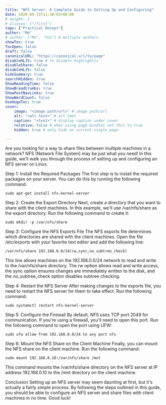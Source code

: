 ```yaml
---
title: "NFS Server: A Complete Guide to Setting Up and Configuring"
date: 2020-09-15T11:30:03+00:00
# weight: 1
# aliases: ["/first"]
tags: ["Practical Devops"]
author: "Me"
# author: ["Me", "You"] # multiple authors
showToc: true
TocOpen: false
draft: false
canonicalURL: "https://canonical.url/to/page"
disableHLJS: true # to disable highlightjs
disableShare: false
disableHLJS: false
hideSummary: true
searchHidden: true
ShowReadingTime: false
ShowBreadCrumbs: true
ShowPostNavLinks: true
ShowWordCount: false
UseHugoToc: true
cover:
    image: "<image path/url>" # image path/url
    alt: "<alt text>" # alt text
    caption: "<text>" # display caption under cover
    relative: false # when using page bundles set this to true
    hidden: true # only hide on current single page

---
```

    
    
    
Are you looking for a way to share files between multiple machines in a network? NFS (Network File System) may be just what you need! In this guide, we'll walk you through the process of setting up and configuring an NFS server on Linux.

Step 1: Install the Required Packages
The first step is to install the required packages on your server. You can do this by running the following command:
    
    sudo apt-get install nfs-kernel-server
    
    
Step 2: Create the Export Directory
Next, create a directory that you want to share with the client machines. In this example, we'll use /var/nfs/share as the export directory. Run the following command to create it:



    sudo mkdir -p /var/nfs/share
Step 3: Configure the NFS Exports File
The NFS exports file determines which directories are shared with the client machines. Open the file /etc/exports with your favorite text editor and add the following line:



    /var/nfs/share 192.168.0.0/24(rw,sync,no_subtree_check)
This line allows machines on the 192.168.0.0/24 network to read and write to the /var/nfs/share directory. The rw option allows read and write access, the sync option ensures changes are immediately written to the disk, and the no_subtree_check option disables subtree checking.

Step 4: Restart the NFS Server
After making changes to the exports file, you need to restart the NFS server for them to take effect. Run the following command:


    sudo systemctl restart nfs-kernel-server
Step 5: Configure the Firewall
By default, NFS uses TCP port 2049 for communication. If you're using a firewall, you'll need to open this port. Run the following command to open the port using UFW:


    sudo ufw allow from 192.168.0.0/24 to any port nfs
Step 6: Mount the NFS Share on the Client Machine
Finally, you can mount the NFS share on the client machine. Run the following command:


    sudo mount 192.168.0.10:/var/nfs/share /mnt
This command mounts the /var/nfs/share directory on the NFS server at IP address 192.168.0.10 to the /mnt directory on the client machine.

Conclusion
Setting up an NFS server may seem daunting at first, but it's actually a fairly simple process. By following the steps outlined in this guide, you should be able to configure an NFS server and share files with client machines in no time. Good luck!    
